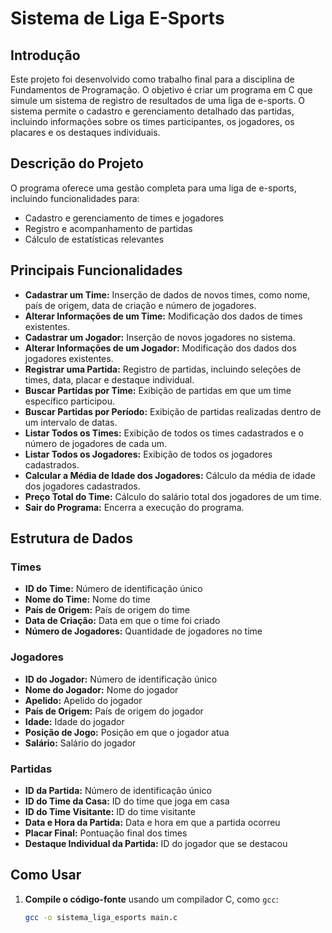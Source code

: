 # Sistema de Liga E-Sports

## Introdução

Este projeto foi desenvolvido como trabalho final para a disciplina de Fundamentos de Programação. O objetivo é criar um programa em C que simule um sistema de registro de resultados de uma liga de e-sports. O sistema permite o cadastro e gerenciamento detalhado das partidas, incluindo informações sobre os times participantes, os jogadores, os placares e os destaques individuais.

## Descrição do Projeto

O programa oferece uma gestão completa para uma liga de e-sports, incluindo funcionalidades para:

- Cadastro e gerenciamento de times e jogadores
- Registro e acompanhamento de partidas
- Cálculo de estatísticas relevantes

## Principais Funcionalidades

- **Cadastrar um Time:** Inserção de dados de novos times, como nome, país de origem, data de criação e número de jogadores.
- **Alterar Informações de um Time:** Modificação dos dados de times existentes.
- **Cadastrar um Jogador:** Inserção de novos jogadores no sistema.
- **Alterar Informações de um Jogador:** Modificação dos dados dos jogadores existentes.
- **Registrar uma Partida:** Registro de partidas, incluindo seleções de times, data, placar e destaque individual.
- **Buscar Partidas por Time:** Exibição de partidas em que um time específico participou.
- **Buscar Partidas por Período:** Exibição de partidas realizadas dentro de um intervalo de datas.
- **Listar Todos os Times:** Exibição de todos os times cadastrados e o número de jogadores de cada um.
- **Listar Todos os Jogadores:** Exibição de todos os jogadores cadastrados.
- **Calcular a Média de Idade dos Jogadores:** Cálculo da média de idade dos jogadores cadastrados.
- **Preço Total do Time:** Cálculo do salário total dos jogadores de um time.
- **Sair do Programa:** Encerra a execução do programa.

## Estrutura de Dados

### Times

- **ID do Time:** Número de identificação único
- **Nome do Time:** Nome do time
- **País de Origem:** País de origem do time
- **Data de Criação:** Data em que o time foi criado
- **Número de Jogadores:** Quantidade de jogadores no time

### Jogadores

- **ID do Jogador:** Número de identificação único
- **Nome do Jogador:** Nome do jogador
- **Apelido:** Apelido do jogador
- **País de Origem:** País de origem do jogador
- **Idade:** Idade do jogador
- **Posição de Jogo:** Posição em que o jogador atua
- **Salário:** Salário do jogador

### Partidas

- **ID da Partida:** Número de identificação único
- **ID do Time da Casa:** ID do time que joga em casa
- **ID do Time Visitante:** ID do time visitante
- **Data e Hora da Partida:** Data e hora em que a partida ocorreu
- **Placar Final:** Pontuação final dos times
- **Destaque Individual da Partida:** ID do jogador que se destacou

## Como Usar

1. **Compile o código-fonte** usando um compilador C, como `gcc`:
   ```bash
   gcc -o sistema_liga_esports main.c
